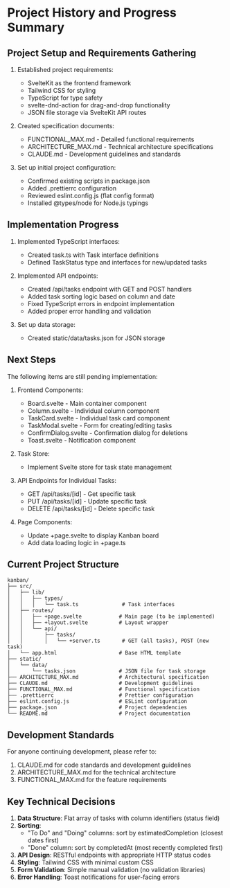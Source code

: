 # Project History and Progress Summary

## Project Setup and Requirements Gathering

1. Established project requirements:
   - SvelteKit as the frontend framework
   - Tailwind CSS for styling
   - TypeScript for type safety
   - svelte-dnd-action for drag-and-drop functionality
   - JSON file storage via SvelteKit API routes

2. Created specification documents:
   - FUNCTIONAL_MAX.md - Detailed functional requirements
   - ARCHITECTURE_MAX.md - Technical architecture specifications
   - CLAUDE.md - Development guidelines and standards

3. Set up initial project configuration:
   - Confirmed existing scripts in package.json
   - Added .prettierrc configuration
   - Reviewed eslint.config.js (flat config format)
   - Installed @types/node for Node.js typings

## Implementation Progress

1. Implemented TypeScript interfaces:
   - Created task.ts with Task interface definitions
   - Defined TaskStatus type and interfaces for new/updated tasks

2. Implemented API endpoints:
   - Created /api/tasks endpoint with GET and POST handlers
   - Added task sorting logic based on column and date
   - Fixed TypeScript errors in endpoint implementation
   - Added proper error handling and validation

3. Set up data storage:
   - Created static/data/tasks.json for JSON storage

## Next Steps

The following items are still pending implementation:

1. Frontend Components:
   - Board.svelte - Main container component
   - Column.svelte - Individual column component
   - TaskCard.svelte - Individual task card component
   - TaskModal.svelte - Form for creating/editing tasks
   - ConfirmDialog.svelte - Confirmation dialog for deletions
   - Toast.svelte - Notification component

2. Task Store:
   - Implement Svelte store for task state management

3. API Endpoints for Individual Tasks:
   - GET /api/tasks/[id] - Get specific task
   - PUT /api/tasks/[id] - Update specific task
   - DELETE /api/tasks/[id] - Delete specific task

4. Page Components:
   - Update +page.svelte to display Kanban board
   - Add data loading logic in +page.ts

## Current Project Structure

```
kanban/
├── src/
│   ├── lib/
│   │   ├── types/
│   │   │   └── task.ts              # Task interfaces
│   ├── routes/
│   │   ├── +page.svelte            # Main page (to be implemented)
│   │   ├── +layout.svelte          # Layout wrapper
│   │   └── api/
│   │       ├── tasks/
│   │       │   └── +server.ts       # GET (all tasks), POST (new task)
│   └── app.html                    # Base HTML template
├── static/
│   └── data/
│       └── tasks.json              # JSON file for task storage
├── ARCHITECTURE_MAX.md             # Architectural specification
├── CLAUDE.md                       # Development guidelines
├── FUNCTIONAL_MAX.md               # Functional specification
├── .prettierrc                     # Prettier configuration
├── eslint.config.js                # ESLint configuration
├── package.json                    # Project dependencies
└── README.md                       # Project documentation
```

## Development Standards

For anyone continuing development, please refer to:

1. CLAUDE.md for code standards and development guidelines
2. ARCHITECTURE_MAX.md for the technical architecture
3. FUNCTIONAL_MAX.md for the feature requirements

## Key Technical Decisions

1. **Data Structure**: Flat array of tasks with column identifiers (status field)
2. **Sorting**: 
   - "To Do" and "Doing" columns: sort by estimatedCompletion (closest dates first)
   - "Done" column: sort by completedAt (most recently completed first)
3. **API Design**: RESTful endpoints with appropriate HTTP status codes
4. **Styling**: Tailwind CSS with minimal custom CSS
5. **Form Validation**: Simple manual validation (no validation libraries)
6. **Error Handling**: Toast notifications for user-facing errors